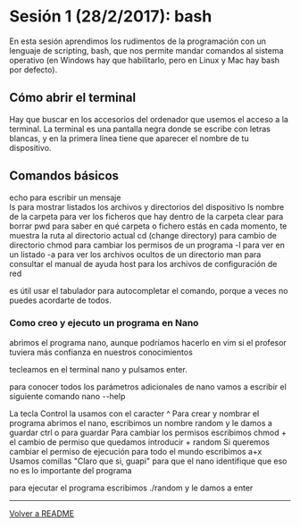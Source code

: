 # Sesión 1 (28/2/2017): bash

En esta sesión aprendimos los rudimentos de la programación con un lenguaje de scripting, bash, que nos permite mandar comandos al sistema operativo (en Windows hay que habilitarlo, pero en Linux y Mac hay bash por defecto).


## Cómo abrir el terminal

Hay que buscar en los accesorios del ordenador que usemos el acceso a la terminal. La terminal es una pantalla negra donde se escribe con letras blancas, y en la primera línea tiene que aparecer el nombre de tu dispositivo.  


## Comandos básicos

echo para escribir un mensaje  
ls para mostrar listados los archivos y directorios del dispositivo 
ls nombre de la carpeta para ver los ficheros que hay dentro de la carpeta 
clear para borrar 
pwd para saber en qué carpeta o fichero estás en cada momento, te muestra la ruta al directorio actual 
cd (change directory) para cambio de directorio 
chmod para cambiar los permisos de un programa 
-l para ver en un listado 
-a para ver los archivos ocultos de un directorio 
man para consultar el manual de ayuda 
host para los archivos de configuración de red 

es útil usar el tabulador para autocompletar el comando, porque a veces no puedes acordarte de todos. 



### Como creo y ejecuto un programa en Nano 

abrimos el programa nano, aunque podríamos hacerlo en vim si el profesor tuviera más confianza en nuestros conocimientos 

tecleamos en el terminal nano y pulsamos enter. 

para conocer todos los parámetros adicionales de nano vamos a escribir el siguiente comando 
nano --help

La tecla Control la usamos con el caracter ^
Para crear y nombrar el programa abrimos el nano, escribimos un nombre random y le damos a guardar 
ctrl o para guardar
Para cambiar los permisos escribimos chmod + el cambio de permiso que quedamos introducir + random 
Si queremos cambiar el permiso de ejecución para todo el mundo escribimos a+x
Usamos comillas "Claro que si, guapi" para que el nano identifique que eso no es lo importante del programa 

para ejecutar el programa escribimos ./random y le damos a enter 







------------------------------------------------

[Volver a README](../README.md)
